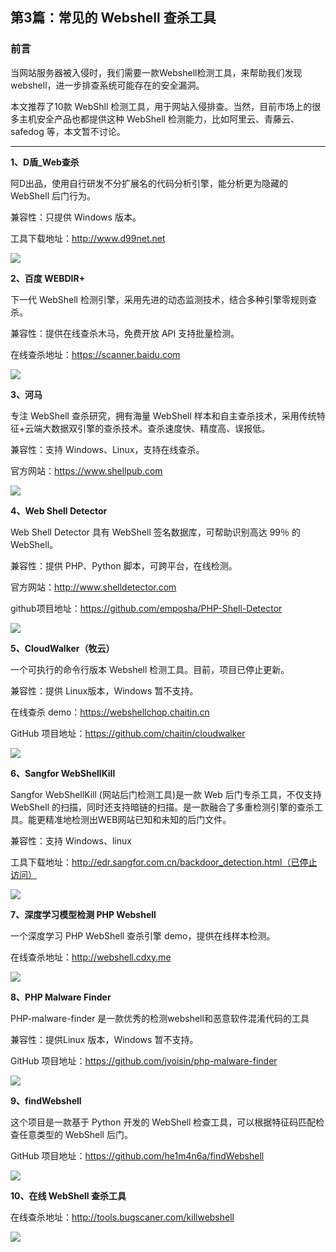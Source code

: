 ## 第3篇：常见的 Webshell 查杀工具

### 前言

当网站服务器被入侵时，我们需要一款Webshell检测工具，来帮助我们发现webshell，进一步排查系统可能存在的安全漏洞。

本文推荐了10款 WebShll 检测工具，用于网站入侵排查。当然，目前市场上的很多主机安全产品也都提供这种 WebShell 检测能力，比如阿里云、青藤云、safedog 等，本文暂不讨论。

------

**1、D盾_Web查杀**

阿D出品，使用自行研发不分扩展名的代码分析引擎，能分析更为隐藏的 WebShell 后门行为。

兼容性：只提供 Windows 版本。

工具下载地址：http://www.d99net.net

![](./image/20200407-1.png)



**2、百度 WEBDIR+**

下一代 WebShell 检测引擎，采用先进的动态监测技术，结合多种引擎零规则查杀。

兼容性：提供在线查杀木马，免费开放 API 支持批量检测。

在线查杀地址：https://scanner.baidu.com

![](./image/20200407-2.png)



**3、河马**

专注 WebShell 查杀研究，拥有海量 WebShell 样本和自主查杀技术，采用传统特征+云端大数据双引擎的查杀技术。查杀速度快、精度高、误报低。

兼容性：支持 Windows、Linux，支持在线查杀。

官方网站：https://www.shellpub.com

![](./image/20200407-3.png)



**4、Web Shell Detector**

Web Shell Detector 具有 WebShell 签名数据库，可帮助识别高达 99％ 的 WebShell。

兼容性：提供 PHP、Python 脚本，可跨平台，在线检测。

官方网站：http://www.shelldetector.com

github项目地址：https://github.com/emposha/PHP-Shell-Detector

![](./image/20200407-4.png)



**5、CloudWalker（牧云）**

一个可执行的命令行版本 Webshell 检测工具。目前，项目已停止更新。

兼容性：提供 Linux版本，Windows 暂不支持。

在线查杀 demo：<https://webshellchop.chaitin.cn>

GitHub 项目地址：https://github.com/chaitin/cloudwalker

![](./image/20200407-5.png)



**6、Sangfor WebShellKill**

Sangfor WebShellKill (网站后门检测工具)是一款 Web 后门专杀工具，不仅支持 WebShell 的扫描，同时还支持暗链的扫描。是一款融合了多重检测引擎的查杀工具。能更精准地检测出WEB网站已知和未知的后门文件。

兼容性：支持 Windows、linux

工具下载地址：http://edr.sangfor.com.cn/backdoor_detection.html（已停止访问）

![](./image/20200407-6.png)



**7、深度学习模型检测 PHP Webshell**

一个深度学习 PHP WebShell 查杀引擎 demo，提供在线样本检测。

在线查杀地址：http://webshell.cdxy.me

![](./image/20200407-7.png)



**8、PHP Malware Finder**

PHP-malware-finder 是一款优秀的检测webshell和恶意软件混淆代码的工具

兼容性：提供Linux 版本，Windows 暂不支持。

GitHub 项目地址：https://github.com/jvoisin/php-malware-finder


![](./image/20200407-8.png)



**9、findWebshell**

这个项目是一款基于 Python 开发的 WebShell 检查工具，可以根据特征码匹配检查任意类型的 WebShell 后门。

GitHub 项目地址：<https://github.com/he1m4n6a/findWebshell>

![](./image/20200407-9.png)



**10、在线 WebShell 查杀工具**

在线查杀地址：http://tools.bugscaner.com/killwebshell

![](./image/20200407-10.png)
